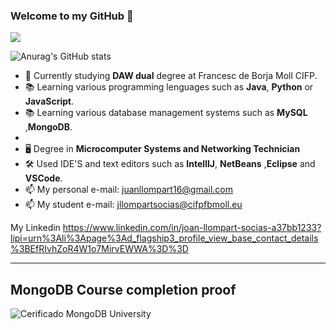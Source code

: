 ### Welcome to my GitHub 👋

![](https://komarev.com/ghpvc/?username=JoanLlompart&color=blueviolet)



![Anurag's GitHub stats](https://github-readme-stats.vercel.app/api?username=JoanLlompart&show_icons=true&theme=radical)



<!--
**JoanLlompart/JoanLlompart** is a ✨ _special_ ✨ repository because its `README.md` (this file) appears on your GitHub profile.

Here are some ideas to get you started:

- 🔭 I’m currently working on ...
- 🌱 I’m currently learning ...
- 👯 I’m looking to collaborate on ...
- 🤔 I’m looking for help with ...
- 💬 Ask me about ...
- 📫 How to reach me: ...
- 😄 Pronouns: ...
- ⚡ Fun fact: ...
-->


- 🌱 Currently studying **DAW dual** degree at Francesc de Borja Moll CIFP.
- 📚 Learning various programming lenguages such as **Java**, **Python** or **JavaScript**.
- 📚 Learning various database management systems such as **MySQL** ,**MongoDB**.
-  
- 🖥️ Degree in **Microcomputer Systems and Networking Technician**
- 🛠️ Used IDE'S and text editors such as **IntellIJ**, **NetBeans** ,**Eclipse** and **VSCode**.
- 📫 My personal e-mail: juanllompart16@gmail.com 
- 📫 My student e-mail: jllompartsocias@cifpfbmoll.eu

My Linkedin
https://www.linkedin.com/in/joan-llompart-socias-a37bb1233?lipi=urn%3Ali%3Apage%3Ad_flagship3_profile_view_base_contact_details%3BEfRIvhZoR4W1o7MirvEWWA%3D%3D

--------

## MongoDB Course completion proof
     
     
   ![Cerificado MongoDB University](https://user-images.githubusercontent.com/91556752/158361837-b0405c52-45dc-4bcf-adb2-1b63d7c07e43.jpeg)

     
     
     
     
     
